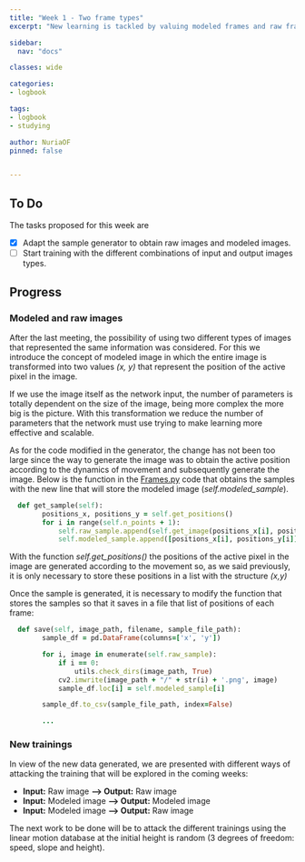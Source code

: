 ```yaml
---
title: "Week 1 - Two frame types"
excerpt: "New learning is tackled by valuing modeled frames and raw frames."

sidebar:
  nav: "docs"

classes: wide

categories:
- logbook

tags:
- logbook
- studying

author: NuriaOF
pinned: false


---
```


## To Do
The tasks proposed for this week are

- [X] Adapt the sample generator to obtain raw images and modeled images.
- [ ] Start training with the different combinations of input and output images types.

## Progress

###  Modeled and raw images
After the last meeting, the possibility of using two different types of images that represented the same information was considered. For this we introduce the concept of modeled image in which the entire image is transformed into two values *(x, y)* that represent the position of the active pixel in the image.

If we use the image itself as the network input, the number of parameters is totally dependent on the size of the image, being more complex the more big is the picture. With this transformation we reduce the number of parameters that the network must use trying to make learning more effective and scalable.

As for the code modified in the generator, the change has not been too large since the way to generate the image was to obtain the active position according to the dynamics of movement and subsequently generate the image. Below is the function in the [Frames.py](https://github.com/RoboticsLabURJC/2017-tfm-nuria-oyaga/blob/master/Generator/Frames.py) code that obtains the samples with the new line that will store the modeled image (*self.modeled_sample*).

```ruby
  def get_sample(self):
        positions_x, positions_y = self.get_positions()
        for i in range(self.n_points + 1):
            self.raw_sample.append(self.get_image(positions_x[i], positions_y[i]))
            self.modeled_sample.append([positions_x[i], positions_y[i]])
```

With the function *self.get_positions()* the positions of the active pixel in the image are generated according to the movement so, as we said previously, it is only necessary to store these positions in a list with the structure *(x,y)*

Once the sample is generated, it is necessary to modify the function that stores the samples so that it saves in a file that list of positions of each frame:

```ruby
  def save(self, image_path, filename, sample_file_path):
        sample_df = pd.DataFrame(columns=['x', 'y'])

        for i, image in enumerate(self.raw_sample):
            if i == 0:
                utils.check_dirs(image_path, True)
            cv2.imwrite(image_path + "/" + str(i) + '.png', image)
            sample_df.loc[i] = self.modeled_sample[i]

        sample_df.to_csv(sample_file_path, index=False)

        ...
```

### New trainings
In view of the new data generated, we are presented with different ways of attacking the training that will be explored in the coming weeks:

- **Input:** Raw image **--> Output:** Raw image
- **Input:** Modeled image **--> Output:** Modeled image
- **Input:** Modeled image **--> Output:** Raw image

The next work to be done will be to attack the different trainings using the linear motion database at the initial height is random (3 degrees of freedom: speed, slope and height).





